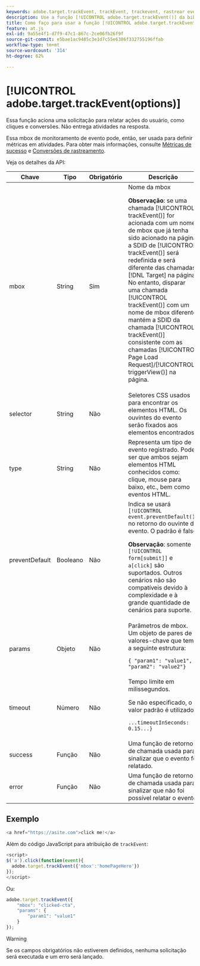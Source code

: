 ```yaml
---
keywords: adobe.target.trackEvent, trackEvent, trackevent, rastrear evento, at.js, funções, função, preventDefault, preventdefault, impedir padrão, adobe.target.trackEvent
description: Use a função [!UICONTROL adobe.target.trackEvent()] da biblioteca JavaScript  [!DNL Adobe Target] at.js do para disparar uma solicitação para relatar ações do usuário, como cliques e conversões no site.
title: Como faço para usar a função [!UICONTROL adobe.target.trackEvent()]?
feature: at.js
exl-id: 9a55e4f1-d7f9-47c1-867c-2ce06fb26f9f
source-git-commit: e5bae1ac9485c3e1d7c55e6386f332755196ffab
workflow-type: tm+mt
source-wordcount: '314'
ht-degree: 62%

---
```


# [!UICONTROL adobe.target.trackEvent(options)]

Essa função aciona uma solicitação para relatar ações do usuário, como cliques e conversões. Não entrega atividades na resposta.

Essa mbox de monitoramento de evento pode, então, ser usada para definir métricas em atividades. Para obter mais informações, consulte [Métricas de sucesso](https://experienceleague.adobe.com/docs/target/using/activities/success-metrics/success-metrics.html?lang=pt-BR) e [Conversões de rastreamento](../how-to-deployatjs/implement-target-without-a-tag-manager.md#track-conversions).

Veja os detalhes da API:

| Chave | Tipo | Obrigatório | Descrição |
|--- |--- |--- |--- |
| mbox | String | Sim | Nome da mbox<P>**Observação**: se uma chamada [!UICONTROL trackEvent()] for acionada com um nome de mbox que já tenha sido acionado na página, a SDID de [!UICONTROL trackEvent()] será redefinida e será diferente das chamadas [!DNL Target] na página. No entanto, disparar uma chamada [!UICONTROL trackEvent()] com um nome de mbox diferente mantém a SDID da chamada [!UICONTROL trackEvent()] consistente com as chamadas [!UICONTROL Page Load Request]/[!UICONTROL triggerView()] na página. |
| selector | String    | Não | Seletores CSS usados para encontrar os elementos HTML. Os ouvintes do evento serão fixados aos elementos encontrados. |
| type | String | Não | Representa um tipo de evento registrado. Pode ser que ambos sejam elementos HTML conhecidos como: clique, mouse para baixo, etc., bem como eventos HTML. |
| preventDefault | Booleano | Não | Indica se usará `[!UICONTROL event.preventDefault()]` no retorno do ouvinte do evento. O padrão é false.<P>**Observação**: somente `[!UICONTROL form[submit]]` e `a[click]` são suportados. Outros cenários não são compatíveis devido à complexidade e à grande quantidade de cenários para suporte. |
| params | Objeto | Não | Parâmetros de mbox. Um objeto de pares de valores-chave que tem a seguinte estrutura:<P>`{ "param1": "value1", "param2": "value2"}` |
| timeout | Número | Não | Tempo limite em milissegundos.<P>Se não especificado, o valor padrão é utilizado:<P>`...timeoutInSeconds: 0.15...}` |
| success | Função | Não | Uma função de retorno de chamada usada para sinalizar que o evento foi relatado. |
| error | Função | Não | Uma função de retorno de chamada usada para sinalizar que não foi possível relatar o evento. |

## Exemplo

```javascript {line-numbers="true"}
<a href="https://asite.com">click me!</a> 
```

Além do código JavaScript para atribuição de `trackEvent`:

```javascript {line-numbers="true"}
<script> 
$('a').click(function(event){ 
  adobe.target.trackEvent({'mbox':'homePageHero'}) 
}); 
</script> 
```

Ou:

```javascript {line-numbers="true"}
adobe.target.trackEvent({ 
    "mbox": "clicked-cta", 
    "params": { 
        "param1": "value1" 
    } 
});
```

>[!WARNING]
>
>Se os campos obrigatórios não estiverem definidos, nenhuma solicitação será executada e um erro será lançado.
